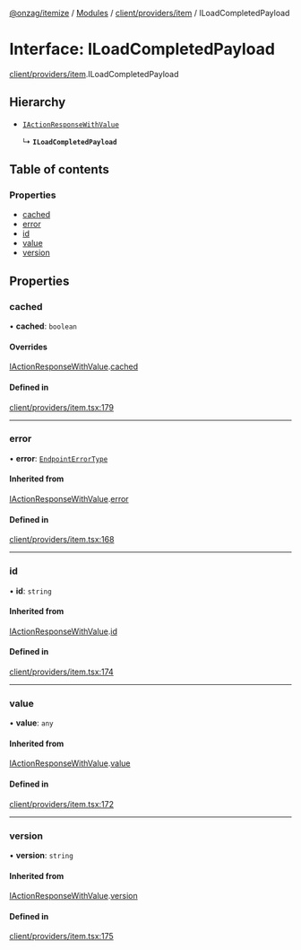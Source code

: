 [@onzag/itemize](../README.md) / [Modules](../modules.md) / [client/providers/item](../modules/client_providers_item.md) / ILoadCompletedPayload

# Interface: ILoadCompletedPayload

[client/providers/item](../modules/client_providers_item.md).ILoadCompletedPayload

## Hierarchy

- [`IActionResponseWithValue`](client_providers_item.IActionResponseWithValue.md)

  ↳ **`ILoadCompletedPayload`**

## Table of contents

### Properties

- [cached](client_providers_item.ILoadCompletedPayload.md#cached)
- [error](client_providers_item.ILoadCompletedPayload.md#error)
- [id](client_providers_item.ILoadCompletedPayload.md#id)
- [value](client_providers_item.ILoadCompletedPayload.md#value)
- [version](client_providers_item.ILoadCompletedPayload.md#version)

## Properties

### cached

• **cached**: `boolean`

#### Overrides

[IActionResponseWithValue](client_providers_item.IActionResponseWithValue.md).[cached](client_providers_item.IActionResponseWithValue.md#cached)

#### Defined in

[client/providers/item.tsx:179](https://github.com/onzag/itemize/blob/a24376ed/client/providers/item.tsx#L179)

___

### error

• **error**: [`EndpointErrorType`](../modules/base_errors.md#endpointerrortype)

#### Inherited from

[IActionResponseWithValue](client_providers_item.IActionResponseWithValue.md).[error](client_providers_item.IActionResponseWithValue.md#error)

#### Defined in

[client/providers/item.tsx:168](https://github.com/onzag/itemize/blob/a24376ed/client/providers/item.tsx#L168)

___

### id

• **id**: `string`

#### Inherited from

[IActionResponseWithValue](client_providers_item.IActionResponseWithValue.md).[id](client_providers_item.IActionResponseWithValue.md#id)

#### Defined in

[client/providers/item.tsx:174](https://github.com/onzag/itemize/blob/a24376ed/client/providers/item.tsx#L174)

___

### value

• **value**: `any`

#### Inherited from

[IActionResponseWithValue](client_providers_item.IActionResponseWithValue.md).[value](client_providers_item.IActionResponseWithValue.md#value)

#### Defined in

[client/providers/item.tsx:172](https://github.com/onzag/itemize/blob/a24376ed/client/providers/item.tsx#L172)

___

### version

• **version**: `string`

#### Inherited from

[IActionResponseWithValue](client_providers_item.IActionResponseWithValue.md).[version](client_providers_item.IActionResponseWithValue.md#version)

#### Defined in

[client/providers/item.tsx:175](https://github.com/onzag/itemize/blob/a24376ed/client/providers/item.tsx#L175)
